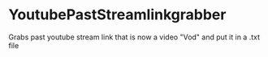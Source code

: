 # YoutubePastStreamlinkgrabber
Grabs past youtube stream link that is now a video "Vod" and put it in a .txt file
